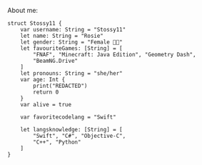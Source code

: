 About me:

```
struct Stossy11 {
    var username: String = "Stossy11"
    let name: String = "Rosie"
    let gender: String = "Female 🏳️‍⚧️"
    let favouriteGames: [String] = [
        "FNAF", "Minecraft: Java Edition", "Geometry Dash",
        "BeamNG.Drive"
    ]
    let pronouns: String = "she/her"
    var age: Int {
        print("REDACTED")
        return 0
    }
    var alive = true
    
    var favoritecodelang = "Swift"
    
    let langsknowledge: [String] = [
        "Swift", "C#", "Objective-C",
        "C++", "Python"
    ]
}
```

<!---
stossy11/stossy11 is a ✨ special ✨ repository because its `README.md` (this file) appears on your GitHub profile.
You can click the Preview link to take a look at your changes amogus.
--->

